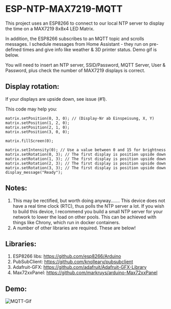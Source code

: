 # ESP-NTP-MAX7219-MQTT

This project uses an ESP8266 to connect to our local NTP server to display the time on a MAX7219 8x8x4 LED Matrix. 

In addition, the ESP8266 subscribes to an MQTT topic and scrolls messages. I schedule messages from Home Assistant - they run on pre-defined times and give info like weather & 3D printer status. Demo gif is below. 

You will need to insert an NTP server, SSID/Password, MQTT Server, User & Password, plus check the number of MAX7219 displays is correct. 

## Display rotation: 

If your displays are upside down, see issue (#1). 

This code may help you: 

```
matrix.setPosition(0, 3, 0); // (Display-Nr ab Einspeisung, X, Y)
matrix.setPosition(1, 2, 0);
matrix.setPosition(2, 1, 0);
matrix.setPosition(3, 0, 0);

matrix.fillScreen(0);

matrix.setIntensity(0); // Use a value between 0 and 15 for brightness
matrix.setRotation(0, 3); // The first display is position upside down
matrix.setRotation(1, 3); // The first display is position upside down
matrix.setRotation(2, 3); // The first display is position upside down
matrix.setRotation(3, 3); // The first display is position upside down
display_message("Ready");
```


## Notes:
1. This may be rectified, but worth doing anyway....... This device does not have a real time clock (RTC), thus polls the NTP server a lot. If you wish to build this device, I recommend you build a small NTP server for your network to lower the load on other pools. This can be 
achieved with things like Chrony, which run in docker containers.
2. A number of other libraries are required. These are below!

## Libraries:
1. ESP8266 libs: https://github.com/esp8266/Arduino
2. PubSubClient: https://github.com/knolleary/pubsubclient
3. Adafruit-GFX: https://github.com/adafruit/Adafruit-GFX-Library
4. Max72xxPanel: https://github.com/markruys/arduino-Max72xxPanel

## Demo:
![MQTT-Gif](MQTT-Demo.gif)

